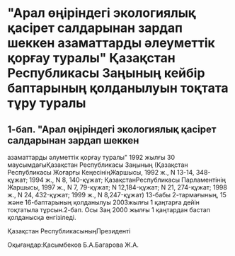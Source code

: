 # "Арал өңіріндегі экологиялық қасірет салдарынан зардап шеккен азаматтарды әлеуметтік қорғау туралы" Қазақстан Республикасы Заңының кейбір баптарының қолданылуын тоқтата тұру туралы

## 1-бап. "Арал өңіріндегі экологиялық қасірет салдарынан зардап шеккен

азаматтарды әлуметтік қорғау туралы" 1992 жылғы 30 маусымдағыҚазақстан Республикасы Заңының (Қазақстан Республикасы Жоғарғы КеңесініңЖаршысы, 1992 ж., N 13-14, 348-құжат; 1994 ж., N 8, 140-құжат; ҚазақстанРеспубликасы Парламентінің Жаршысы, 1997 ж., N 7, 79-құжат; N 12,184-құжат; N 21, 274-құжат; 1998 ж., N 24, 432-құжат; 1999 ж., N 8,247-құжат) 13-бабы 2-тармағының, 15 және 16-баптарының қолданылуы 2003жылғы 1 қаңтарға дейін тоқтатыла тұрсын.2-бап. Осы Заң 2000 жылғы 1 қаңтардан бастап қолданысқа енгізіледі.

Қазақстан РеспубликасыныңПрезиденті

Оқығандар:Қасымбеков Б.А.Багарова Ж.А.

